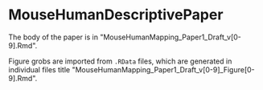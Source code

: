 # MouseHumanDescriptivePaper

The body of the paper is in "MouseHumanMapping_Paper1_Draft_v\[0-9\].Rmd".

Figure grobs are imported from `.RData` files, which are generated in individual files title "MouseHumanMapping_Paper1_Draft_v\[0-9\]_Figure\[0-9\]<n>.Rmd". 
